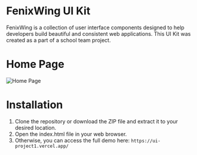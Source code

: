 # FenixWing UI Kit

FenixWing is a collection of user interface components designed to help developers build beautiful and consistent web applications. This UI Kit was created as a part of a school team project.

# Home Page
![Home Page](https://i.imgur.com/rdI6Jk7.png)

# Installation

1. Clone the repository or download the ZIP file and extract it to your desired location.
2. Open the index.html file in your web browser.
3. Otherwise, you can access the full demo here: `https://ui-project1.vercel.app/`
